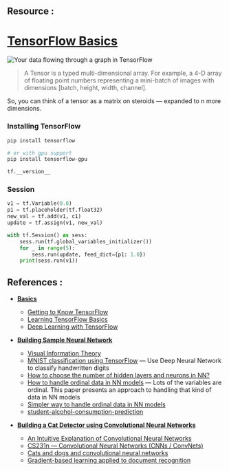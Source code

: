 ## Resource : 

# [TensorFlow Basics](https://medium.com/@curiousily/tensorflow-for-hackers-part-i-basics-2c46bc99c930)

![Your data flowing through a graph in TensorFlow](https://miro.medium.com/max/252/1*SmfhKWHXHVEMg8KqNaj-uw.gif)

> A Tensor is a typed multi-dimensional array. For example, a 4-D array of floating point numbers representing a mini-batch of images with dimensions [batch, height, width, channel].

So, you can think of a tensor as a matrix on steroids — expanded to n more dimensions.


### Installing TensorFlow

```python
pip install tensorflow

# or with gpu support
pip install tensorflow-gpu

tf.__version__
```

### Session

```python
v1 = tf.Variable(0.0)
p1 = tf.placeholder(tf.float32)
new_val = tf.add(v1, c1)
update = tf.assign(v1, new_val)

with tf.Session() as sess:
    sess.run(tf.global_variables_initializer())
    for _ in range(5):
        sess.run(update, feed_dict={p1: 1.0})
    print(sess.run(v1))
```





## References :

- **[Basics](https://medium.com/@curiousily/tensorflow-for-hackers-part-i-basics-2c46bc99c930)**
    - [Getting to Know TensorFlow](https://hackernoon.com/machine-learning-with-tensorflow-8873fdee2b68#.ehj5202b0)
    - [Learning TensorFlow Basics](http://learningtensorflow.com/lesson2/)
    - [Deep Learning with TensorFlow](https://bigdatauniversity.com/courses/deep-learning-tensorflow/)

- **[Building Sample Neural Network](https://medium.com/@curiousily/tensorflow-for-hackers-part-ii-building-simple-neural-network-2d6779d2f91b)**
    - [Visual Information Theory](https://colah.github.io/posts/2015-09-Visual-Information/)
    - [MNIST classification using TensorFlow](https://github.com/aymericdamien/TensorFlow-Examples/blob/master/notebooks/3_NeuralNetworks/multilayer_perceptron.ipynb) — Use Deep Neural Network to classify handwritten digits
    - [How to choose the number of hidden layers and neurons in NN?](https://stats.stackexchange.com/questions/181/how-to-choose-the-number-of-hidden-layers-and-nodes-in-a-feedforward-neural-netw/1097#1097)
    - [How to handle ordinal data in NN models](https://arxiv.org/abs/0704.1028) — Lots of the variables are ordinal. This paper presents an approach to handling that kind of data in NN models
    - [Simpler way to handle ordinal data in NN models](https://stackoverflow.com/questions/38375401/neural-network-ordinal-classification-for-age)
    - [student-alcohol-consumption-prediction](https://github.com/amanchoudhary/student-alcohol-consumption-prediction)

- **[Building a Cat Detector using Convolutional Neural Networks](https://medium.com/@curiousily/tensorflow-for-hackers-part-iii-convolutional-neural-networks-c077618e590b)**
    - [An Intuitive Explanation of Convolutional Neural Networks](https://ujjwalkarn.me/2016/08/11/intuitive-explanation-convnets/)
    - [CS231n — Convolutional Neural Networks (CNNs / ConvNets)](https://cs231n.github.io/convolutional-networks/)
    - [Cats and dogs and convolutional neural networks](http://www.subsubroutine.com/sub-subroutine/2016/9/30/cats-and-dogs-and-convolutional-neural-networks)
    - [Gradient-based learning applied to document recognition](http://yann.lecun.com/exdb/publis/pdf/lecun-01a.pdf)